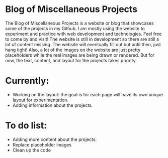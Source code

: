 # Blog of Miscellaneous Projects


The Blog of Miscellaneous Projects is a website or blog that showcases some of the projects in my Github. I am mostly using the website to experiment and practice with web development and technologies. Feel free to come by and visit! The website is still in development so there are still a lot of content missing. The website will eventually fill out but until then, just hang tight! Also, a lot of the images on the website are just pretty placeholders while the real images are being drawn or rendered. But for now, the text, content, and layout for the projects takes priority.

# Currently: 
- Working on the layout: the goal is for each page will have its own unique layout for experimentation.
- Adding information about the projects.

# To do list:
- Adding more content about the projects.
- Replace placeholder images
- Clean up the code


